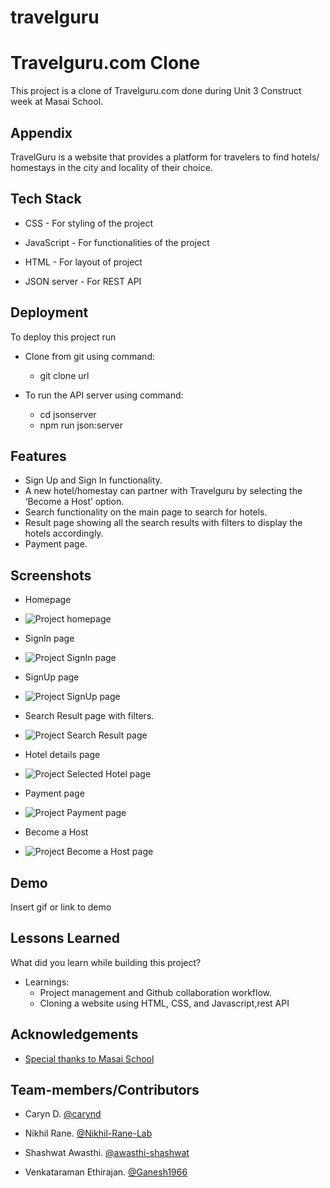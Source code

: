 # travelguru

# Travelguru.com Clone

This project is a clone of Travelguru.com done during Unit 3 Construct week at Masai School.


## Appendix

TravelGuru is a website that provides a platform for travelers to find hotels/ homestays in the city and locality of their choice.
  
## Tech Stack

 
 - CSS  - For styling of the project
 - JavaScript - For functionalities of the project
- HTML - For layout of project

- JSON server - For REST API 

  
## Deployment

To deploy this project run

- Clone from git using command:
     - git clone url


- To run the API server using command:
     - cd jsonserver
     - npm run json:server
## Features


- Sign Up and Sign In functionality.
- A new hotel/homestay can partner with Travelguru by selecting the ‘Become a Host’ option.
- Search functionality on the main page to search for hotels.
- Result page showing all the search results with filters to display the hotels accordingly.
- Payment page.
## Screenshots
- Homepage
- 
   ![Project homepage](https://miro.medium.com/max/700/1*-DFo0TzZp3DCU8CMENUlnw.png)
- SignIn page
- 
   ![Project SignIn page](https://miro.medium.com/max/700/1*oux-sO2Bc3O915d9CZiM2Q.png)
- SignUp page
- 
   ![Project SignUp page](https://miro.medium.com/max/700/1*4UFtCuTwkeo5WTq_LkQK3w.png)

- Search Result page with filters.
- 
   ![Project Search Result page](https://miro.medium.com/max/700/1*4WfV-3ln92EuCCdvodYWyA.png)
-   Hotel details page
-   
   ![Project  Selected Hotel page](https://miro.medium.com/max/700/1*vSYGUJ9l9nn7Uj1fYZ6GxA.png)
   
-  Payment page
-  
   ![Project Payment page](https://miro.medium.com/max/700/1*lfdaMEqrIncCsDEMOwxkKw.png)
   
- Become a Host
- 
  ![Project Become a Host page](https://miro.medium.com/max/700/1*70qphEAzzISAXJ0MY-NR0g.png)
## Demo

Insert gif or link to demo

  
## Lessons Learned

What did you learn while building this project?


- Learnings:
  - Project management and Github collaboration workflow.
  - Cloning a website using HTML, CSS, and Javascript,rest API
## Acknowledgements

  - [Special thanks to Masai School](https://https://masaischool.com/)
## Team-members/Contributors



  
- Caryn D.
     [@carynd](https://www.github.com/carynd)


- Nikhil Rane.
   [@Nikhil-Rane-Lab](https://github.com/Nikhil-Rane-Lab)

- Shashwat Awasthi.
    [@awasthi-shashwat](https://github.com/awasthi-shashwat)
 - Venkataraman Ethirajan. [@Ganesh1966](https://github.com/Ganesh1966)
